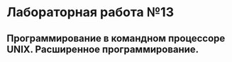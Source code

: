 # Лабораторная работа №13
## Программирование в командном процессоре UNIX. Расширенное программирование.
